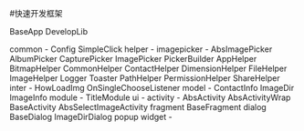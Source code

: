 #快速开发框架

BaseApp
DevelopLib

common -
    Config
    SimpleClick
helper -
    imagepicker -
        AbsImagePicker
        AlbumPicker
        CapturePicker
        ImagePicker
        PickerBuilder
    AppHelper
    BitmapHelper
    CommonHelper
    ContactHelper
    DimensionHelper
    FileHelper
    ImageHelper
    Logger
    Toaster
    PathHelper
    PermissionHelper
    ShareHelper
inter -
    HowLoadImg
    OnSingleChooseListener
model -
    ContactInfo
    ImageDir
    ImageInfo
module -
    TitleModule
ui -
    activity -
        AbsActivity
        AbsActivityWrap
        BaseActivity
        AbsSelectImageActivity
    fragment
        BaseFragment
    dialog
        BaseDialog
        ImageDirDialog
    popup
widget -


